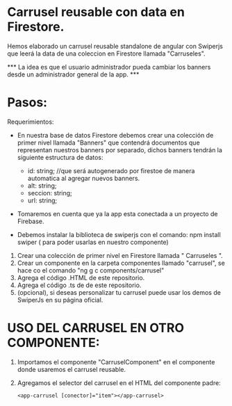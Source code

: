 # Carrusel reusable con data en Firestore.
Hemos elaborado un carrusel reusable standalone de angular con Swiperjs que leerá la data de una coleccion en Firestore llamada "Carruseles".

  *** La idea es que el usuario administrador pueda cambiar los banners desde un administrador general de la app. ***

#  Pasos: 
  Requerimientos:
  * En nuestra base de datos Firestore debemos crear una colección de primer nivel llamada "Banners"
    que contendrá documentos que representan nuestros banners por separado,
    dichos banners tendrán la siguiente estructura de datos:
      - id: string; //que será autogenerado por firestoe de manera automatica al agregar nuevos banners.
      - alt: string;
      - seccion: string;
      - url: string;
      
  * Tomaremos en cuenta que ya la app esta conectada a un proyecto de Firebase.
  * Debemos instalar la biblioteca de swiperjs con el comando: npm install swiper ( para poder usarlas en nuestro componente)

  1. Crear una colección de primer nivel en Firestore llamada " Carruseles ".
  2. Crear un componente en la carpeta componentes llamado "carrusel", se hace co el comando "ng g c components/carrusel"
  3. Agrega el código .HTML de este repositorio.
  4. Agrega el código .ts de de este repositorio.
  5. (opcional), si deseas personalizar tu carrusel puede usar los demos de SwiperJs en su página oficial.

#  USO DEL CARRUSEL EN OTRO COMPONENTE: 

 1. Importamos el componente "CarruselComponent" en el componente donde usaremos el carrusel reusable.
 2. Agregamos el selector del carrusel en el HTML del componente padre:

        <app-carrusel [conector]="item"></app-carrusel>
